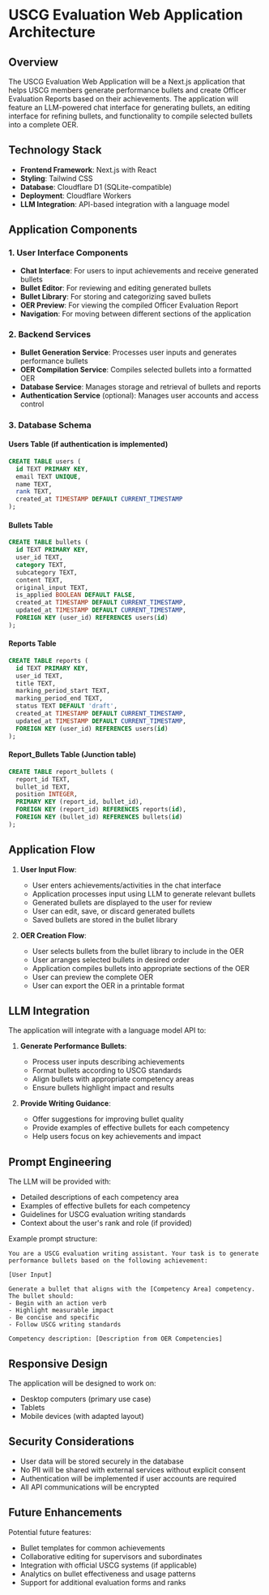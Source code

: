 # USCG Evaluation Web Application Architecture

## Overview
The USCG Evaluation Web Application will be a Next.js application that helps USCG members generate performance bullets and create Officer Evaluation Reports based on their achievements. The application will feature an LLM-powered chat interface for generating bullets, an editing interface for refining bullets, and functionality to compile selected bullets into a complete OER.

## Technology Stack
- **Frontend Framework**: Next.js with React
- **Styling**: Tailwind CSS
- **Database**: Cloudflare D1 (SQLite-compatible)
- **Deployment**: Cloudflare Workers
- **LLM Integration**: API-based integration with a language model

## Application Components

### 1. User Interface Components
- **Chat Interface**: For users to input achievements and receive generated bullets
- **Bullet Editor**: For reviewing and editing generated bullets
- **Bullet Library**: For storing and categorizing saved bullets
- **OER Preview**: For viewing the compiled Officer Evaluation Report
- **Navigation**: For moving between different sections of the application

### 2. Backend Services
- **Bullet Generation Service**: Processes user inputs and generates performance bullets
- **OER Compilation Service**: Compiles selected bullets into a formatted OER
- **Database Service**: Manages storage and retrieval of bullets and reports
- **Authentication Service** (optional): Manages user accounts and access control

### 3. Database Schema

#### Users Table (if authentication is implemented)
```sql
CREATE TABLE users (
  id TEXT PRIMARY KEY,
  email TEXT UNIQUE,
  name TEXT,
  rank TEXT,
  created_at TIMESTAMP DEFAULT CURRENT_TIMESTAMP
);
```

#### Bullets Table
```sql
CREATE TABLE bullets (
  id TEXT PRIMARY KEY,
  user_id TEXT,
  category TEXT,
  subcategory TEXT,
  content TEXT,
  original_input TEXT,
  is_applied BOOLEAN DEFAULT FALSE,
  created_at TIMESTAMP DEFAULT CURRENT_TIMESTAMP,
  updated_at TIMESTAMP DEFAULT CURRENT_TIMESTAMP,
  FOREIGN KEY (user_id) REFERENCES users(id)
);
```

#### Reports Table
```sql
CREATE TABLE reports (
  id TEXT PRIMARY KEY,
  user_id TEXT,
  title TEXT,
  marking_period_start TEXT,
  marking_period_end TEXT,
  status TEXT DEFAULT 'draft',
  created_at TIMESTAMP DEFAULT CURRENT_TIMESTAMP,
  updated_at TIMESTAMP DEFAULT CURRENT_TIMESTAMP,
  FOREIGN KEY (user_id) REFERENCES users(id)
);
```

#### Report_Bullets Table (Junction table)
```sql
CREATE TABLE report_bullets (
  report_id TEXT,
  bullet_id TEXT,
  position INTEGER,
  PRIMARY KEY (report_id, bullet_id),
  FOREIGN KEY (report_id) REFERENCES reports(id),
  FOREIGN KEY (bullet_id) REFERENCES bullets(id)
);
```

## Application Flow

1. **User Input Flow**:
   - User enters achievements/activities in the chat interface
   - Application processes input using LLM to generate relevant bullets
   - Generated bullets are displayed to the user for review
   - User can edit, save, or discard generated bullets
   - Saved bullets are stored in the bullet library

2. **OER Creation Flow**:
   - User selects bullets from the bullet library to include in the OER
   - User arranges selected bullets in desired order
   - Application compiles bullets into appropriate sections of the OER
   - User can preview the complete OER
   - User can export the OER in a printable format

## LLM Integration

The application will integrate with a language model API to:

1. **Generate Performance Bullets**:
   - Process user inputs describing achievements
   - Format bullets according to USCG standards
   - Align bullets with appropriate competency areas
   - Ensure bullets highlight impact and results

2. **Provide Writing Guidance**:
   - Offer suggestions for improving bullet quality
   - Provide examples of effective bullets for each competency
   - Help users focus on key achievements and impact

## Prompt Engineering

The LLM will be provided with:
- Detailed descriptions of each competency area
- Examples of effective bullets for each competency
- Guidelines for USCG evaluation writing standards
- Context about the user's rank and role (if provided)

Example prompt structure:
```
You are a USCG evaluation writing assistant. Your task is to generate performance bullets based on the following achievement:

[User Input]

Generate a bullet that aligns with the [Competency Area] competency. 
The bullet should:
- Begin with an action verb
- Highlight measurable impact
- Be concise and specific
- Follow USCG writing standards

Competency description: [Description from OER Competencies]
```

## Responsive Design

The application will be designed to work on:
- Desktop computers (primary use case)
- Tablets
- Mobile devices (with adapted layout)

## Security Considerations

- User data will be stored securely in the database
- No PII will be shared with external services without explicit consent
- Authentication will be implemented if user accounts are required
- All API communications will be encrypted

## Future Enhancements

Potential future features:
- Bullet templates for common achievements
- Collaborative editing for supervisors and subordinates
- Integration with official USCG systems (if applicable)
- Analytics on bullet effectiveness and usage patterns
- Support for additional evaluation forms and ranks
